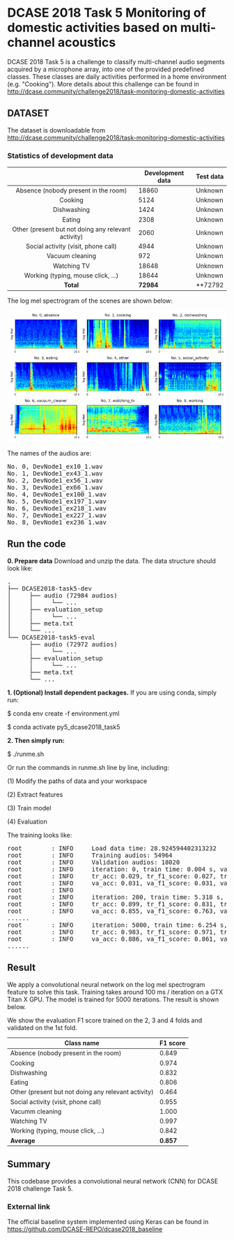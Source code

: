 # DCASE 2018 Task 5 Monitoring of domestic activities based on multi-channel acoustics

DCASE 2018 Task 5 is a challenge to classify multi-channel audio segments acquired by a microphone array, into one of the provided predefined classes. These classes are daily activities performed in a home environment (e.g. "Cooking"). More details about this challenge can be found in http://dcase.community/challenge2018/task-monitoring-domestic-activities

## DATASET

The dataset is downloadable from http://dcase.community/challenge2018/task-monitoring-domestic-activities


### Statistics of development data

|                                                     | Development data | Test data |
|:---------------------------------------------------:|------------------|-----------|
| Absence (nobody present in the room)                | 18860            | Unknown   |
| Cooking                                             | 5124             | Unknown   |
| Dishwashing                                         | 1424             | Unknown   |
| Eating                                              | 2308             | Unknown   |
| Other (present but not doing any relevant activity) | 2060             | Unknown   |
| Social activity (visit, phone call)                 | 4944             | Unknown   |
| Vacuum cleaning                                     | 972              | Unknown   |
| Watching TV                                         | 18648            | Unknown   |
| Working (typing, mouse click, ...)                  | 18644            | Unknown   |
| **Total**                                           | **72984**        | **72792   |


The log mel spectrogram of the scenes are shown below:

![alt text](appendixes/logmel.png)

The names of the audios are:
<pre>
No. 0, DevNode1_ex10_1.wav
No. 1, DevNode1_ex43_1.wav
No. 2, DevNode1_ex56_1.wav
No. 3, DevNode1_ex66_1.wav
No. 4, DevNode1_ex100_1.wav
No. 5, DevNode1_ex197_1.wav
No. 6, DevNode1_ex218_1.wav
No. 7, DevNode1_ex227_1.wav
No. 8, DevNode1_ex236_1.wav
</pre>

## Run the code

**0. Prepare data**
Download and unzip the data. The data structure should look like:
<pre>
.
├── DCASE2018-task5-dev
│     ├── audio (72984 audios)
│     │     └── ...
│     ├── evaluation_setup
│     │     └── ...
│     ├── meta.txt
│     └── ...
└── DCASE2018-task5-eval
      ├── audio (72972 audios)
      │     └── ...
      ├── evaluation_setup
      │     └── ...
      ├── meta.txt
      └── ...
</pre>

**1. (Optional) Install dependent packages.** If you are using conda, simply run:

$ conda env create -f environment.yml

$ conda activate py5_dcase2018_task5

**2. Then simply run:**

$ ./runme.sh

Or run the commands in runme.sh line by line, including: 

(1) Modify the paths of data and your workspace

(2) Extract features

(3) Train model

(4) Evaluation

The training looks like:

<pre>
root        : INFO     Load data time: 28.924594402313232
root        : INFO     Training audios: 54964
root        : INFO     Validation audios: 18020
root        : INFO     iteration: 0, train time: 0.004 s, validate time: 1.801 s
root        : INFO     tr_acc: 0.029, tr_f1_score: 0.027, tr_loss: 3.246
root        : INFO     va_acc: 0.031, va_f1_score: 0.031, va_loss: 3.163
root        : INFO     
root        : INFO     iteration: 200, train time: 5.318 s, validate time: 1.849 s
root        : INFO     tr_acc: 0.899, tr_f1_score: 0.831, tr_loss: 0.301
root        : INFO     va_acc: 0.855, va_f1_score: 0.763, va_loss: 0.438
......
root        : INFO     iteration: 5000, train time: 6.254 s, validate time: 2.057 s
root        : INFO     tr_acc: 0.983, tr_f1_score: 0.971, tr_loss: 0.067
root        : INFO     va_acc: 0.886, va_f1_score: 0.861, va_loss: 0.337
......
</pre>

## Result

We apply a convolutional neural network on the log mel spectrogram feature to solve this task. Training takes around 100 ms / iteration on a GTX Titan X GPU. The model is trained for 5000 iterations. The result is shown below. 

We show the evaluation F1 score trained on the 2, 3 and 4 folds and validated on the 1st fold. 

| Class name                                          | F1 score  |
|-----------------------------------------------------|-----------|
| Absence (nobody present in the room)                | 0.849     |
| Cooking                                             | 0.974     |
| Dishwashing                                         | 0.832     |
| Eating                                              | 0.806     |
| Other (present but not doing any relevant activity) | 0.464     |
| Social activity (visit, phone call)                 | 0.955     |
| Vacumm cleaning                                     | 1.000     |
| Watching TV                                         | 0.997     |
| Working (typing, mouse click, ...)                  | 0.842     |
| **Average**                                         | **0.857** |

## Summary
This codebase provides a convolutional neural network (CNN) for DCASE 2018 challenge Task 5. 

### External link

The official baseline system implemented using Keras can be found in https://github.com/DCASE-REPO/dcase2018_baseline
